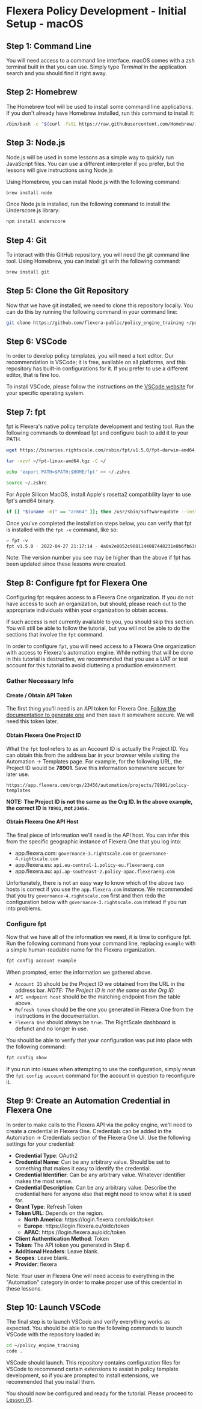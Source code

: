 # Flexera Policy Development - Initial Setup - macOS

## Step 1: Command Line

You will need access to a command line interface. macOS comes with a zsh terminal built in that you can use. Simply type *Terminal* in the application search and you should find it right away.

## Step 2: Homebrew

The Homebrew tool will be used to install some command line applications. If you don't already have Homebrew installed, run this command to install it:

```zsh
/bin/bash -c "$(curl -fsSL https://raw.githubusercontent.com/Homebrew/install/HEAD/install.sh)"
```

## Step 3: Node.js

Node.js will be used in some lessons as a simple way to quickly run JavaScript files. You can use a different interpreter if you prefer, but the lessons will give instructions using Node.js

Using Homebrew, you can install Node.js with the following command:

```zsh
brew install node
```

Once Node.js is installed, run the following command to install the Underscore.js library:

```zsh
npm install underscore
```

## Step 4: Git

To interact with this GitHub repository, you will need the git command line tool. Using Homebrew, you can install git with the following command:

```zsh
brew install git
```

## Step 5: Clone the Git Repository

Now that we have git installed, we need to clone this repository locally. You can do this by running the following command in your command line:

```zsh
git clone https://github.com/flexera-public/policy_engine_training ~/policy_engine_training
```

## Step 6: VSCode

In order to develop policy templates, you will need a text editor. Our recommendation is VSCode; it is free, available on all platforms, and this repository has built-in configurations for it. If you prefer to use a different editor, that is fine too.

To install VSCode, please follow the instructions on the [VSCode website](https://code.visualstudio.com/download) for your specific operating system.

## Step 7: fpt

fpt is Flexera's native policy template development and testing tool. Run the following commands to download fpt and configure bash to add it to your PATH.

```zsh
wget https://binaries.rightscale.com/rsbin/fpt/v1.5.0/fpt-darwin-amd64.tgz -O ~/fpt-darwin-amd64.tgz

tar -xzvf ~/fpt-linux-amd64.tgz -C ~/

echo 'export PATH=$PATH:$HOME/fpt' >> ~/.zshrc

source ~/.zshrc
```

For Apple Silicon MacOS, install Apple's rosetta2 compatibility layer to use fpt's amd64 binary.
```sh
if [[ "$(uname -m)" == "arm64" ]]; then /usr/sbin/softwareupdate --install-rosetta --agree-to-license; fi
```

Once you've completed the installation steps below, you can verify that fpt is installed with the `fpt -v` command, like so:

```zsh
> fpt -v
fpt v1.5.0 - 2022-04-27 21:17:14 - 4a0a2e0052c9081144087448231e8b6fb6306906
```

Note: The version number you see may be higher than the above if fpt has been updated since these lessons were created.

## Step 8: Configure fpt for Flexera One

Configuring fpt requires access to a Flexera One organization. If you do not have access to such an organization, but should, please reach out to the appropriate individuals within your organization to obtain access.

If such access is not currently available to you, you should skip this section. You will still be able to follow the tutorial, but you will not be able to do the sections that involve the `fpt` command.

In order to configure `fpt`, you will need access to a Flexera One organization with access to Flexera's automation engine. While nothing that will be done in this tutorial is destructive, we recommended that you use a UAT or test account for this tutorial to avoid cluttering a production environment.

### Gather Necessary Info

#### Create / Obtain API Token

The first thing you'll need is an API token for Flexera One. [Follow the documentation to generate one](https://docs.flexera.com/flexera/EN/FlexeraAPI/GenerateRefreshToken.htm) and then save it somewhere secure. We will need this token later.

#### Obtain Flexera One Project ID

What the `fpt` tool refers to as an Account ID is actually the Project ID. You can obtain this from the address bar in your browser while visiting the Automation → Templates page. For example, for the following URL, the Project ID would be **78901**. Save this information somewhere secure for later use.

```url
https://app.flexera.com/orgs/23456/automation/projects/78901/policy-templates
```

**NOTE: The Project ID is not the same as the Org ID. In the above example, the correct ID is `78901`, not `23456`.**

#### Obtain Flexera One API Host

The final piece of information we'll need is the API host. You can infer this from the specific geographic instance of Flexera One that you log into:

* app.flexera.com: `governance-3.rightscale.com` or `governance-4.rightscale.com`
* app.flexera.eu: `api.eu-central-1.policy-eu.flexeraeng.com`
* app.flexera.au: `api.ap-southeast-2.policy-apac.flexeraeng.com`

Unfortunately, there is not an easy way to know which of the above two hosts is correct if you use the `app.flexera.com` instance. We recommended that you try `governance-4.rightscale.com` first and then redo the configuration below with `governance-3.rightscale.com` instead if you run into problems.

### Configure fpt

Now that we have all of the information we need, it is time to configure fpt. Run the following command from your command line, replacing `example` with a simple human-readable name for the Flexera organization.

```zsh
fpt config account example
```

When prompted, enter the information we gathered above.

* `Account ID` should be the Project ID we obtained from the URL in the address bar. *NOTE: The Project ID is not the same as the Org ID.*
* `API endpoint host` should be the matching endpoint from the table above.
* `Refresh token` should be the one you generated in Flexera One from the instructions in the documentation.
* `Flexera One` should always be `true`. The RightScale dashboard is defunct and no longer in use.

You should be able to verify that your configuration was put into place with the following command:

```zsh
fpt config show
```

If you run into issues when attempting to use the configuration, simply rerun the `fpt config account` command for the account in question to reconfigure it.

## Step 9: Create an Automation Credential in Flexera One

In order to make calls to the Flexera API via the policy engine, we'll need to create a credential in Flexera One. Credentials can be added in the Automation → Credentials section of the Flexera One UI. Use the following settings for your credential:

* **Credential Type**: OAuth2
* **Credential Name**: Can be any arbitrary value. Should be set to something that makes it easy to identify the credential.
* **Credential Identifier**: Can be any arbitrary value. Whatever identifier makes the most sense.
* **Credential Description**: Can be any arbitrary value. Describe the credential here for anyone else that might need to know what it is used for.
* **Grant Type**: Refresh Token
* **Token URL**: Depends on the region.
  * **North America**: https:&#8203;\/\/login\.flexera\.com\/oidc\/token
  * **Europe**: https:&#8203;\/\/login\.flexera\.eu\/oidc\/token
  * **APAC**: https:&#8203;\/\/login\.flexera\.au\/oidc\/token
* **Client Authentication Method**: Token
* **Token**: The API token you generated in Step 6.
* **Additional Headers**: Leave blank.
* **Scopes**: Leave blank.
* **Provider**: flexera

Note: Your user in Flexera One will need access to everything in the "Automation" category in order to make proper use of this credential in these lessons.

## Step 10: Launch VSCode

The final step is to launch VSCode and verify everything works as expected. You should be able to run the following commands to launch VSCode with the repository loaded in:

```zsh
cd ~/policy_engine_training
code .
```

VSCode should launch. This repository contains configuration files for VSCode to recommend certain extensions to assist in policy template development, so if you are prompted to install extensions, we recommended that you install them.

You should now be configured and ready for the tutorial. Please proceed to [Lesson 01](https://github.com/flexera-public/policy_engine_training/blob/main/lessons/01_introduction/README.md).
